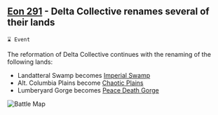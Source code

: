 ## [Eon 291](<https://zeithalt.github.io/t/#eon0291>) - Delta Collective renames several of their lands

`⌛ Event`

The reformation of Delta Collective continues with the renaming of the following lands:

- Landatteral Swamp becomes [Imperial Swamp](<https://zeithalt.github.io/r/imperial_swamp.html>)
- Alt. Columbia Plains become [Chaotic Plains](<https://zeithalt.github.io/r/chaotic_plains.html>)
- Lumberyard Gorge becomes [Peace Death Gorge](<https://zeithalt.github.io/r/peace_death_gorge.html>) 

![Battle Map](https://zeithalt.github.io/t/m/eon0291.png)